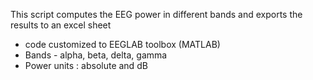 This script computes the EEG power in different bands and exports the results to an excel sheet
- code customized to EEGLAB toolbox (MATLAB)
- Bands - alpha, beta, delta, gamma 
- Power units : absolute and dB
